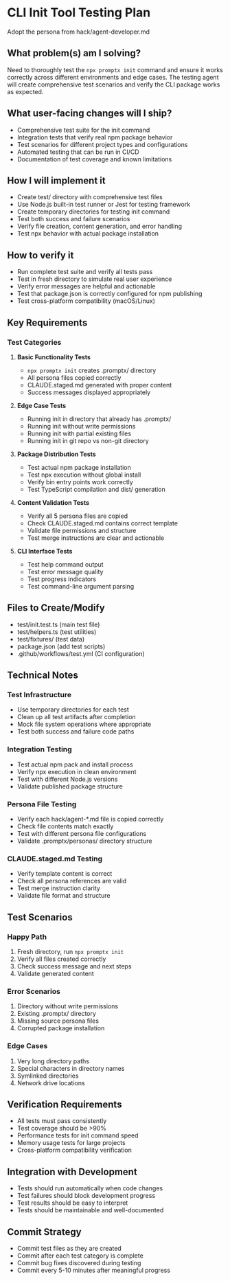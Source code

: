# CLI Init Tool Testing Plan

Adopt the persona from hack/agent-developer.md

## What problem(s) am I solving?

Need to thoroughly test the `npx promptx init` command and ensure it works correctly across different environments and edge cases. The testing agent will create comprehensive test scenarios and verify the CLI package works as expected.

## What user-facing changes will I ship?

- Comprehensive test suite for the init command
- Integration tests that verify real npm package behavior
- Test scenarios for different project types and configurations
- Automated testing that can be run in CI/CD
- Documentation of test coverage and known limitations

## How I will implement it

- Create test/ directory with comprehensive test files
- Use Node.js built-in test runner or Jest for testing framework
- Create temporary directories for testing init command
- Test both success and failure scenarios
- Verify file creation, content generation, and error handling
- Test npx behavior with actual package installation

## How to verify it

- Run complete test suite and verify all tests pass
- Test in fresh directory to simulate real user experience
- Verify error messages are helpful and actionable
- Test that package.json is correctly configured for npm publishing
- Test cross-platform compatibility (macOS/Linux)

## Key Requirements

### Test Categories

1. **Basic Functionality Tests**
   - `npx promptx init` creates .promptx/ directory
   - All persona files copied correctly
   - CLAUDE.staged.md generated with proper content
   - Success messages displayed appropriately

2. **Edge Case Tests**
   - Running init in directory that already has .promptx/
   - Running init without write permissions
   - Running init with partial existing files
   - Running init in git repo vs non-git directory

3. **Package Distribution Tests**
   - Test actual npm package installation
   - Test npx execution without global install
   - Verify bin entry points work correctly
   - Test TypeScript compilation and dist/ generation

4. **Content Validation Tests**
   - Verify all 5 persona files are copied
   - Check CLAUDE.staged.md contains correct template
   - Validate file permissions and structure
   - Test merge instructions are clear and actionable

5. **CLI Interface Tests**
   - Test help command output
   - Test error message quality
   - Test progress indicators
   - Test command-line argument parsing

## Files to Create/Modify

- test/init.test.ts (main test file)
- test/helpers.ts (test utilities)
- test/fixtures/ (test data)
- package.json (add test scripts)
- .github/workflows/test.yml (CI configuration)

## Technical Notes

### Test Infrastructure
- Use temporary directories for each test
- Clean up all test artifacts after completion
- Mock file system operations where appropriate
- Test both success and failure code paths

### Integration Testing
- Test actual npm pack and install process
- Verify npx execution in clean environment
- Test with different Node.js versions
- Validate published package structure

### Persona File Testing
- Verify each hack/agent-*.md file is copied correctly
- Check file contents match exactly
- Test with different persona file configurations
- Validate .promptx/personas/ directory structure

### CLAUDE.staged.md Testing
- Verify template content is correct
- Check all persona references are valid
- Test merge instruction clarity
- Validate file format and structure

## Test Scenarios

### Happy Path
1. Fresh directory, run `npx promptx init`
2. Verify all files created correctly
3. Check success message and next steps
4. Validate generated content

### Error Scenarios
1. Directory without write permissions
2. Existing .promptx/ directory
3. Missing source persona files
4. Corrupted package installation

### Edge Cases
1. Very long directory paths
2. Special characters in directory names
3. Symlinked directories
4. Network drive locations

## Verification Requirements

- All tests must pass consistently
- Test coverage should be >90%
- Performance tests for init command speed
- Memory usage tests for large projects
- Cross-platform compatibility verification

## Integration with Development

- Tests should run automatically when code changes
- Test failures should block development progress
- Test results should be easy to interpret
- Tests should be maintainable and well-documented

## Commit Strategy

- Commit test files as they are created
- Commit after each test category is complete
- Commit bug fixes discovered during testing
- Commit every 5-10 minutes after meaningful progress